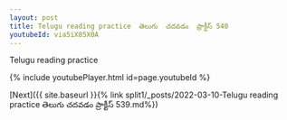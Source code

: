 ```yaml
---
layout: post
title: Telugu reading practice  తెలుగు  చదవడం  ప్రాక్టీస్ 540
youtubeId: via5iX85X0A
---
```

 
 
Telugu reading practice
 
 
 
 
 


{% include youtubePlayer.html id=page.youtubeId %}
 
[Next]({{ site.baseurl }}{% link  split1/_posts/2022-03-10-Telugu reading practice  తెలుగు  చదవడం  ప్రాక్టీస్ 539.md%})
 
